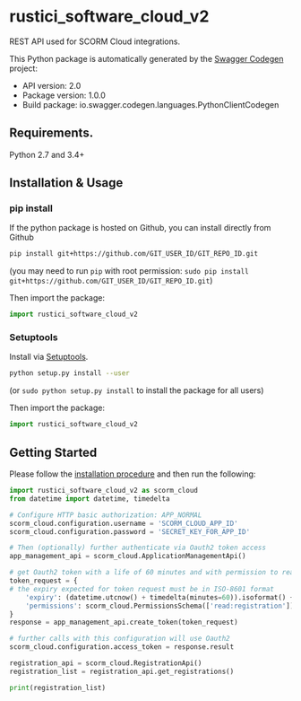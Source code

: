 # rustici_software_cloud_v2
REST API used for SCORM Cloud integrations.

This Python package is automatically generated by the [Swagger Codegen](https://github.com/swagger-api/swagger-codegen) project:

- API version: 2.0
- Package version: 1.0.0
- Build package: io.swagger.codegen.languages.PythonClientCodegen

## Requirements.

Python 2.7 and 3.4+

## Installation & Usage
### pip install

If the python package is hosted on Github, you can install directly from Github

```sh
pip install git+https://github.com/GIT_USER_ID/GIT_REPO_ID.git
```
(you may need to run `pip` with root permission: `sudo pip install git+https://github.com/GIT_USER_ID/GIT_REPO_ID.git`)

Then import the package:
```python
import rustici_software_cloud_v2
```

### Setuptools

Install via [Setuptools](http://pypi.python.org/pypi/setuptools).

```sh
python setup.py install --user
```
(or `sudo python setup.py install` to install the package for all users)

Then import the package:
```python
import rustici_software_cloud_v2
```

## Getting Started

Please follow the [installation procedure](#installation--usage) and then run the following:

```python
import rustici_software_cloud_v2 as scorm_cloud
from datetime import datetime, timedelta

# Configure HTTP basic authorization: APP_NORMAL
scorm_cloud.configuration.username = 'SCORM_CLOUD_APP_ID'
scorm_cloud.configuration.password = 'SECRET_KEY_FOR_APP_ID'

# Then (optionally) further authenticate via Oauth2 token access
app_management_api = scorm_cloud.ApplicationManagementApi()

# get Oauth2 token with a life of 60 minutes and with permission to read the registrations api
token_request = {
# the expiry expected for token request must be in ISO-8601 format
    'expiry': (datetime.utcnow() + timedelta(minutes=60)).isoformat() + 'Z',
    'permissions': scorm_cloud.PermissionsSchema(['read:registration'])
}
response = app_management_api.create_token(token_request)

# further calls with this configuration will use Oauth2
scorm_cloud.configuration.access_token = response.result

registration_api = scorm_cloud.RegistrationApi()
registration_list = registration_api.get_registrations()

print(registration_list)
```

